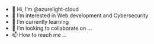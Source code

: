- 👋 Hi, I’m @azurelight-cloud
- 👀 I’m interested in Web development and Cybersecurity
- 🌱 I’m currently learning 
- 💞️ I’m looking to collaborate on ...
- 📫 How to reach me ...

<!---
azurelight-cloud/azurelight-cloud is a ✨ special ✨ repository because its `README.md` (this file) appears on your GitHub profile.
You can click the Preview link to take a look at your changes.
--->
